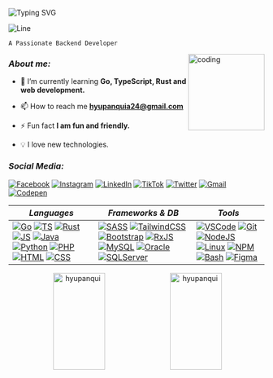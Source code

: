 ![Typing SVG](https://readme-typing-svg.demolab.com?font=JetBrains+Mono&size=23&pause=1000&center=true&multiline=true&width=700&height=75&lines=+I'm+Humberto+Yupanqui+Apaza;Software+Engineering+student+with+AI+in+Peru)


![Line](https://user-images.githubusercontent.com/73097560/115834477-dbab4500-a447-11eb-908a-139a6edaec5c.gif)



 ```
A Passionate Backend Developer 
 ```

<img align="right" alt="coding" src="https://media.giphy.com/media/M9gbBd9nbDrOTu1Mqx/giphy.gif?height=75" width="150"/>

<!-- <img align="right" alt="Go" width="100" src="https://user-images.githubusercontent.com/109688585/196823061-248249bd-f931-45b7-adb8-1bb0a6d488a1.gif"> -->

### **_About me:_**

- 🌱 I’m currently learning **Go, TypeScript, Rust and web development.**

<!-- - 👨‍💻 All of my projects are available at [..](www.comdlls.com) -->

- 📫 How to reach me **hyupanquia24@gmail.com**

- ⚡ Fun fact **I am fun and friendly.**

- 💡 I love new technologies.

### **_Social Media:_**
[![Facebook](https://user-images.githubusercontent.com/109688585/197315413-0807404e-7488-45d2-abad-1df6a566fb01.svg)](https://web.facebook.com/profile.php?id=100085827152668)
[![Instagram](https://user-images.githubusercontent.com/109688585/197315418-f47d9547-74b3-4e82-b6e3-576b76e71918.svg)](!#)
[![LinkedIn](https://user-images.githubusercontent.com/109688585/197315950-06bd3031-c924-408b-9e0a-e96b968bbbd3.svg)](https://www.linkedin.com/in/humberto-yupanqui-64a299252/)
[![TikTok](https://user-images.githubusercontent.com/109688585/197315429-07ad4b38-82a5-45b3-a0f0-c3764b9280ba.svg)](https://www.tiktok.com/@humbertoyupanquii)
[![Twitter](https://user-images.githubusercontent.com/109688585/197315432-04df6483-de28-45e5-abc3-8ae4723fdda8.svg)](@HumbertoYupanq3)
[![Gmail](https://user-images.githubusercontent.com/109688585/197362558-c5440ea0-3c55-4ddf-aaef-ee0f6b457068.svg)](mailto:hyupanquia24@gmail.com)
[![Codepen](https://user-images.githubusercontent.com/109688585/197363127-568d620c-1b7b-41b5-888a-629e88f54686.svg)](https://codepen.io/hyupanqui)

| _Languages_ | _Frameworks & DB_ | _Tools_ |
| --- | --- | --- |
| [![Go](https://user-images.githubusercontent.com/109688585/197362554-45787986-6193-4aa0-a9f8-31df6f9303fb.svg)](!#) [![TS](https://user-images.githubusercontent.com/109688585/197362556-c1e9558e-4ad2-42d1-982f-6708efdbde47.svg)](!#) [![Rust](https://user-images.githubusercontent.com/109688585/197365192-82c83268-97c8-4732-87f8-1a4937bae705.svg)](!#) [![JS](https://user-images.githubusercontent.com/109688585/197362557-0d63e7db-7c66-4e76-a370-6db56dbfc4b8.svg)](!#) [![Java](https://user-images.githubusercontent.com/109688585/197363128-ecd2856c-cdee-4db1-8018-f6d107cedf00.svg)](!#) [![Python](https://user-images.githubusercontent.com/109688585/197363129-158e984d-6d5f-450e-90c2-4ea1290ece63.svg)](!#) [![PHP](https://user-images.githubusercontent.com/109688585/197363126-8ff874cf-2290-4783-8f41-a0dadcce4237.svg)](!#) [![HTML](https://user-images.githubusercontent.com/109688585/197362561-966129ae-b464-430e-bdf6-eb0f25961409.svg)](!#) [![CSS](https://user-images.githubusercontent.com/109688585/197362562-4900a3af-3815-4782-b837-080d41548bb6.svg)](!#) | [![SASS](https://user-images.githubusercontent.com/109688585/197369292-42aee4fd-01e7-4d2b-a40a-82700accd85d.svg)](!#)  [![TailwindCSS](https://user-images.githubusercontent.com/109688585/197369294-e1cbd387-8cc2-432e-9354-6bf226e330f8.svg)](!#) [![Bootstrap](https://user-images.githubusercontent.com/109688585/197368124-22fdfb60-2b01-470d-bee3-22706d913da1.svg)](!#) [![RxJS](https://user-images.githubusercontent.com/109688585/197423625-2cc705a4-88a0-46e2-99dd-fd94c3397a52.svg)](!#) [![MySQL](https://user-images.githubusercontent.com/109688585/197368127-592f624c-6302-4da3-a92d-ca506bc0582b.svg)](!#) [![Oracle](https://user-images.githubusercontent.com/109688585/197368129-ff00f1d0-259b-4bd5-9fb5-32cc928319e7.svg)](!#) [![SQLServer](https://user-images.githubusercontent.com/109688585/197368130-f31be3d3-139f-4fb9-8f10-fdf3a213a1e5.svg)](!#) | [![VSCode](https://user-images.githubusercontent.com/109688585/197362551-513b74fa-b693-44c9-b714-9c260cee754d.svg)](!#) [![Git](https://user-images.githubusercontent.com/109688585/197362563-dfad7972-a398-413d-8f5c-72b2fc9777e7.svg)](!#) [![NodeJS](https://user-images.githubusercontent.com/109688585/197369293-79095f7d-8a6d-4c55-ba69-5c33abf721eb.svg)](!#) [![Linux](https://user-images.githubusercontent.com/109688585/197364147-2bbbfb32-c023-4e9d-91f5-4dfa59b71917.svg)](!#) [![NPM](https://user-images.githubusercontent.com/109688585/197362559-24a6a5de-86b5-4ba4-93ed-62d80c9bb010.svg)](!#) [![Bash](https://user-images.githubusercontent.com/109688585/197369353-a5d758dc-5f7a-46c3-9ffd-ec0046da7902.svg)](!#) [![Figma](https://user-images.githubusercontent.com/109688585/197363125-6884cc58-31a7-4a3e-a9a1-5d36ec2820c5.svg)](!#)|

<p align="center">&nbsp;<img width="45%" height="190px" src="https://github-readme-stats.vercel.app/api?username=hyupanqui&show_icons=true&locale=en&&count_private=true&hide_border=true&title_color=00bfbf&icon_color=00bfbf&text_color=c9d1d9&bg_color=0d1117" alt="hyupanqui" /> <img width="45%" height="190px" src="https://github-readme-stats.vercel.app/api/top-langs?username=hyupanqui&show_icons=true&locale=en&layout=compact&hide_border=true&title_color=00bfbf&text_color=00bfbf&bg_color=0d1117" alt="hyupanqui" /></p>
